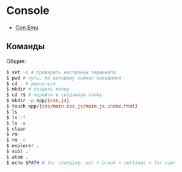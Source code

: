 # Console

- [Con Emu](http://www.conemu.ru/)

## Команды
Общие:
```bash
$ set -o # проверить настройки терминала
$ pwd # путь, по которому сейчас находимся
$ cd - # вернуться
$ mkdir # создать папку
$ cd !$ # перейти в созданную папку
$ mkdir -p app/{css,js}
$ touch app/{css/main.css,js/main.js,index.html}
$ ls
$ ls -f
$ ls -a
$ clear
$ rm
$ rm -r
$ explorer .
$ subl .
$ atom .
$ echo $PATH # for changing: win + break > settings > for user
```
